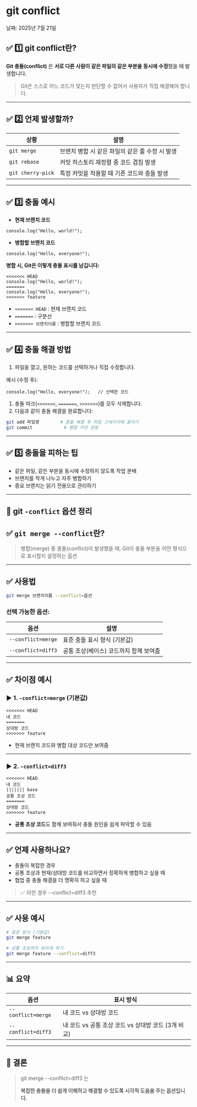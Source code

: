 # git conflict

날짜: 2025년 7월 21일

## ✅ 1️⃣ git conflict란?

**Git 충돌(conflict)** 은 **서로 다른 사람이 같은 파일의 같은 부분을 동시에 수정**했을 때 발생합니다.

> Git은 스스로 어느 코드가 맞는지 판단할 수 없어서 사용자가 직접 해결해야 합니다.
> 

---

## ✅ 2️⃣ 언제 발생할까?

| 상황 | 설명 |
| --- | --- |
| `git merge` | 브랜치 병합 시 같은 파일의 같은 줄 수정 시 발생 |
| `git rebase` | 커밋 히스토리 재정렬 중 코드 겹침 발생 |
| `git cherry-pick` | 특정 커밋을 적용할 때 기존 코드와 충돌 발생 |

---

## ✅ 3️⃣ 충돌 예시

- **현재 브랜치 코드**

```
console.log("Hello, world!");

```

- **병합할 브랜치 코드**

```
console.log("Hello, everyone!");

```

**병합 시, Git은 이렇게 충돌 표시를 남깁니다:**

```
<<<<<<< HEAD
console.log("Hello, world!");
=======
console.log("Hello, everyone!");
>>>>>>> feature

```

- `<<<<<<< HEAD` : 현재 브랜치 코드
- `=======` : 구분선
- `>>>>>>> 브랜치이름` : 병합할 브랜치 코드

---

## ✅ 4️⃣ 충돌 해결 방법

1. 파일을 열고, 원하는 코드를 선택하거나 직접 수정합니다.

예시 (수정 후):

```
console.log("Hello, everyone!");   // 선택한 코드

```

1. 충돌 마크(`<<<<<<<`, `=======`, `>>>>>>>`)를 모두 삭제합니다.
2. 다음과 같이 충돌 해결을 완료합니다:

```bash
git add 파일명        # 충돌 해결 후 파일 스테이지에 올리기
git commit            # 병합 커밋 완료

```

---

## ✅ 5️⃣  충돌을 피하는 팁

- 같은 파일, 같은 부분을 동시에 수정하지 않도록 작업 분배
- 브랜치를 작게 나누고 자주 병합하기
- 중요 브랜치는 읽기 전용으로 관리하기

---

## 🔆 git `-conflict` 옵션 정리

## ✅ `git merge --conflict`란?

> 병합(merge) 중 충돌(conflict)이 발생했을 때, Git이 충돌 부분을 어떤 형식으로 표시할지 설정하는 옵션
> 

---

## ✅ 사용법

```bash
git merge 브랜치이름 --conflict=옵션

```

### 선택 가능한 옵션:

| 옵션 | 설명 |
| --- | --- |
| `--conflict=merge` | 표준 충돌 표시 형식 (기본값) |
| `--conflict=diff3` | 공통 조상(베이스) 코드까지 함께 보여줌 |

---

## ✅ 차이점 예시

### ▶️ 1. `-conflict=merge` (기본값)

```
<<<<<<< HEAD
내 코드
=======
상대방 코드
>>>>>>> feature

```

- 현재 브랜치 코드와 병합 대상 코드만 보여줌

---

### ▶️ 2. `-conflict=diff3`

```
<<<<<<< HEAD
내 코드
||||||| base
공통 조상 코드
=======
상대방 코드
>>>>>>> feature

```

- **공통 조상 코드**도 함께 보여줘서 충돌 원인을 쉽게 파악할 수 있음

---

## ✅ 언제 사용하나요?

- 충돌이 복잡한 경우
- 공통 조상과 현재/상대방 코드를 비교하면서 정확하게 병합하고 싶을 때
- 협업 중 충돌 해결을 더 명확히 하고 싶을 때

> ✅ 이런 경우 --conflict=diff3 추천
> 

---

## ✅ 사용 예시

```bash
# 표준 방식 (기본값)
git merge feature

# 공통 조상까지 보이게 하기
git merge feature --conflict=diff3

```

---

## 📊 요약

| 옵션 | 표시 방식 |
| --- | --- |
| `--conflict=merge` | 내 코드 vs 상대방 코드 |
| `--conflict=diff3` | 내 코드 vs 공통 조상 코드 vs 상대방 코드 (3개 비교) |

---

## 🎯 결론

> git merge --conflict=diff3 는
> 
> 
> **복잡한 충돌을 더 쉽게 이해하고 해결할 수 있도록 시각적 도움을 주는 옵션입니다.**
>